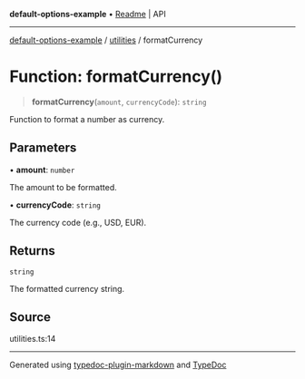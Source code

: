 **default-options-example** • [Readme](../../README.md) \| API

***

[default-options-example](../../modules.md) / [utilities](../README.md) / formatCurrency

# Function: formatCurrency()

> **formatCurrency**(`amount`, `currencyCode`): `string`

Function to format a number as currency.

## Parameters

• **amount**: `number`

The amount to be formatted.

• **currencyCode**: `string`

The currency code (e.g., USD, EUR).

## Returns

`string`

The formatted currency string.

## Source

utilities.ts:14

***

Generated using [typedoc-plugin-markdown](https://www.npmjs.com/package/typedoc-plugin-markdown) and [TypeDoc](https://typedoc.org/)
